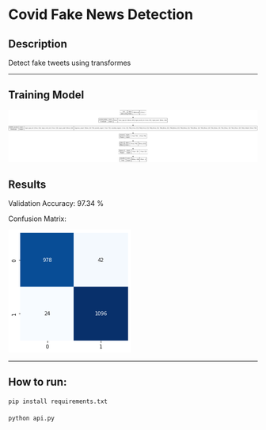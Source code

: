 # Covid Fake News Detection

## Description

Detect fake tweets using transformes

----
## Training Model

![Training MOdel](index.png)
## Results

Validation Accuracy: 97.34 %

Confusion Matrix:

![confusion Matrix](confusion_matrix.png)

----

## How to run:

```python
pip install requirements.txt

python api.py
```